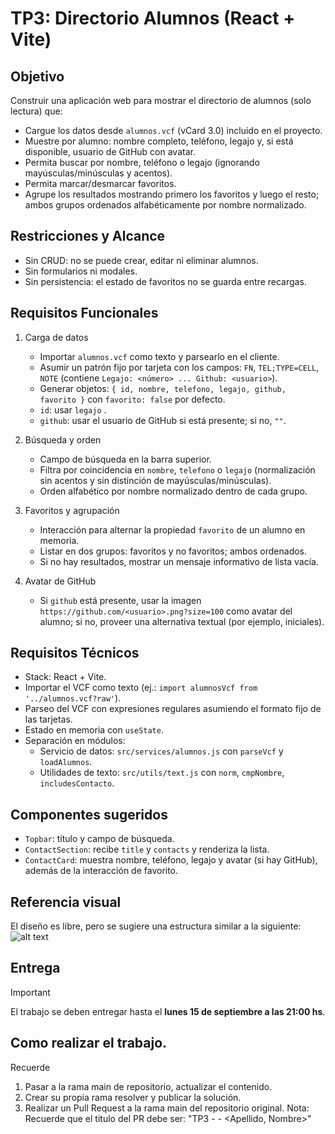 # TP3: Directorio Alumnos (React + Vite)

## Objetivo
Construir una aplicación web para mostrar el directorio de alumnos (solo lectura) que:
- Cargue los datos desde `alumnos.vcf` (vCard 3.0) incluido en el proyecto.
- Muestre por alumno: nombre completo, teléfono, legajo y, si está disponible, usuario de GitHub con avatar.
- Permita buscar por nombre, teléfono o legajo (ignorando mayúsculas/minúsculas y acentos).
- Permita marcar/desmarcar favoritos.
- Agrupe los resultados mostrando primero los favoritos y luego el resto; ambos grupos ordenados alfabéticamente por nombre normalizado.

## Restricciones y Alcance
- Sin CRUD: no se puede crear, editar ni eliminar alumnos.
- Sin formularios ni modales.
- Sin persistencia: el estado de favoritos no se guarda entre recargas.

## Requisitos Funcionales
1. Carga de datos
   - Importar `alumnos.vcf` como texto y parsearlo en el cliente.
   - Asumir un patrón fijo por tarjeta con los campos: `FN`, `TEL;TYPE=CELL`, `NOTE` (contiene `Legajo: <número> ... Github: <usuario>`).
   - Generar objetos: `{ id, nombre, telefono, legajo, github, favorito }` con `favorito: false` por defecto.
   - `id`: usar `legajo` .
   - `github`: usar el usuario de GitHub si está presente; si no, `""`.

2. Búsqueda y orden
   - Campo de búsqueda en la barra superior.
   - Filtra por coincidencia en `nombre`, `telefono` o `legajo` (normalización sin acentos y sin distinción de mayúsculas/minúsculas).
   - Orden alfabético por nombre normalizado dentro de cada grupo.

3. Favoritos y agrupación
   - Interacción para alternar la propiedad `favorito` de un alumno en memoria.
   - Listar en dos grupos: favoritos y no favoritos; ambos ordenados.
   - Si no hay resultados, mostrar un mensaje informativo de lista vacía.

4. Avatar de GitHub
   - Si `github` está presente, usar la imagen `https://github.com/<usuario>.png?size=100` como avatar del alumno; si no, proveer una alternativa textual (por ejemplo, iniciales).

## Requisitos Técnicos
- Stack: React + Vite.
- Importar el VCF como texto (ej.: `import alumnosVcf from '../alumnos.vcf?raw'`).
- Parseo del VCF con expresiones regulares asumiendo el formato fijo de las tarjetas.
- Estado en memoria con `useState`.
- Separación en módulos:
  - Servicio de datos: `src/services/alumnos.js` con `parseVcf` y `loadAlumnos`.
  - Utilidades de texto: `src/utils/text.js` con `norm`, `cmpNombre`, `includesContacto`.

## Componentes sugeridos
- `Topbar`: título y campo de búsqueda.
- `ContactSection`: recibe `title` y `contacts` y renderiza la lista.
- `ContactCard`: muestra nombre, teléfono, legajo y avatar (si hay GitHub), además de la interacción de favorito.


## Referencia visual

El diseño es libre, pero se sugiere una estructura similar a la siguiente:
![alt text](./imagen.png)

## Entrega 
> [!IMPORTANT]
> El trabajo se deben entregar hasta el **lunes 15 de septiembre a las 21:00 hs**.

## Como realizar el trabajo.
Recuerde 
1. Pasar a la rama main de repositorio, actualizar el contenido.
2. Crear su propia rama resolver y publicar la solución.
3. Realizar un Pull Request a la rama main del repositorio original.
Nota: Recuerde que el titulo del PR debe ser: "TP3 - <Legajo> - <Apellido, Nombre>"